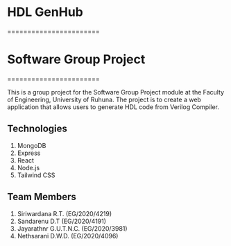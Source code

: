 # HDL GenHub 

=======================

# Software Group Project

=======================

This is a group project for the Software Group Project module at the Faculty of Engineering, University of Ruhuna. The project is to create a web application that allows users to generate HDL code from Verilog Compiler. 

## Technologies

1. MongoDB
2. Express
3. React
4. Node.js
5. Tailwind CSS

## Team Members

1. Siriwardana R.T. (EG/2020/4219)
2. Sandarenu D.T (EG/2020/4191)
3. Jayarathnr G.U.T.N.C. (EG/2020/3981)
4. Nethsarani D.W.D. (EG/2020/4096)


